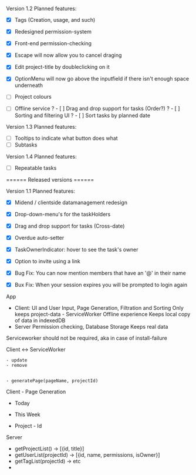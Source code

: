 


Version 1.2
Planned features:
- [x] Tags (Creation, usage, and such)
- [x] Redesigned permission-system
- [x] Front-end permission-checking
- [x] Escape will now allow you to cancel draging
- [x] Edit project-title by doubleclicking on it
- [x] OptionMenu will now go above the inputfield if there isn't enough space underneath

- [ ] Project colours
- [ ] Offline service
? - [ ] Drag and drop support for tasks (Order?)
? - [ ] Sorting and filtering UI
?    - [ ] Sort tasks by planned date




Version 1.3
Planned features:
- [ ] Tooltips to indicate what button does what
- [ ] Subtasks

Version 1.4
Planned features:
- [ ] Repeatable tasks




====== Released versions ======

Version 1.1
Planned features:
- [x] Midend / clientside datamanagement redesign
- [x] Drop-down-menu's for the taskHolders
- [x] Drag and drop support for tasks (Cross-date)
- [x] Overdue auto-setter
- [x] TaskOwnerIndicator: hover to see the task's owner
- [x] Option to invite using a link
- [x] Bug Fix: You can now mention members that have an '@' in their name
- [x] Bux Fix: When your session expires you will be prompted to login again











App
- 	Client:			UI and User Input, Page Generation, Filtration and Sorting		Only keeps project-data
\- 	ServiceWorker	Offline experience												Keeps local copy of data in indexedDB
- 	Server 			Permission checking, Database Storage							Keeps real data

Serviceworker should not be required, aka in case of install-failure







Client <-> ServiceWorker
            
	- update
	- remove
	

	- generatePage(pageName, projectId)




Client - Page Generation
- Today

- This Week

- Project - Id





Server
- getProjectList() -> [{id, title}]
- getUserList(projectId) -> [{id, name, permissions, isOwner}]
- getTagList(projectId) -> etc
- 





